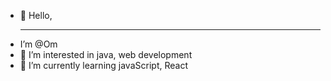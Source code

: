 - 👋 Hello,<hr>
-  I’m @Om
- 👀 I’m interested in java, web development
- 🌱 I’m currently learning javaScript, React


<!---
Om-Hari/Om-Hari is a ✨ special ✨ repository because its `README.md` (this file) appears on your GitHub profile.
You can click the Preview link to take a look at your changes.
--->
